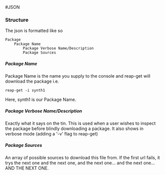 #JSON

### Structure

The json is formatted like so
```
Package
    Package Name
        Package Verbose Name/Description
        Package Sources
```
##### Package Name

Package Name is the name you supply to the console and reap-get will download the package
i.e.
```
reap-get -i synth1
```

Here, synth1 is our Package Name.

##### Package Verbose Name/Description

Exactly what it says on the tin. This is used when a user wishes to inspect the package before blindly downloading a package. It also shows in verbose mode (adding a '-v' flag to reap-get)

##### Package Sources

An array of possible sources to download this file from. If the first url fails, it trys the next one and the next one, and the next one... and the next one... AND THE NEXT ONE.
